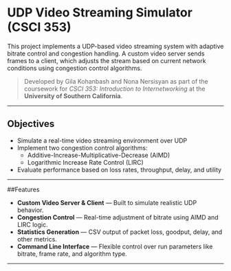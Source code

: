 # UDP Video Streaming Simulator (CSCI 353)

This project implements a UDP-based video streaming system with adaptive bitrate control and congestion handling. A custom video server sends frames to a client, which adjusts the stream based on current network conditions using congestion control algorithms.

> Developed by Gila Kohanbash and Nona Nersisyan as part of the coursework for *CSCI 353: Introduction to Internetworking* at the **University of Southern California**.

---

## Objectives

- Simulate a real-time video streaming environment over UDP
- Implement two congestion control algorithms:
  - Additive-Increase-Multiplicative-Decrease (AIMD)
  - Logarithmic Increase Rate Control (LIRC)
- Evaluate performance based on loss rates, throughput, delay, and utility

---

##Features

- **Custom Video Server & Client** — Built to simulate realistic UDP behavior.
- **Congestion Control** — Real-time adjustment of bitrate using AIMD and LIRC logic.
- **Statistics Generation** — CSV output of packet loss, goodput, delay, and other metrics.
- **Command Line Interface** — Flexible control over run parameters like bitrate, frame rate, and algorithm type.

---
